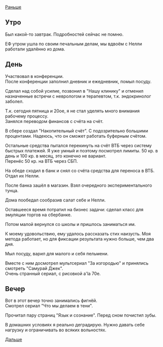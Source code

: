 [Раньше](2020.11.19.md)  
## Утро
Был какой-то завтрак. Подробностей сейчас не помню.

ЕФ утром ушла по своим печальным делам, мы вдвоём с Нелли работали удалённо из дома.
## День
Участвовал в конференции.  
После конференции заполнил дневник и ежедневник, помыл посуду.

Сделал над собой усилие, позвонил в "Нашу клинику" и отменил назначенные встречи с неврологом и терапевтом, т.к. эндокринолог заболел.

Т.к. сегодня пятница и 20ое, я не стал уделять много внимания рабочему процессу.  
Занялся переводом финансов с счёта на счёт.

В сбере создал "Накопительный счёт". С подозрительно большими процентами. Надеюсь, что он сможет работать буферным счётом.

Остальные средства пытался перекинуть на счёт ВТБ через систему быстрых платежей. Я уже умный и поэтому посмотрел лимиты. 50 кр. в день и 100 кр. в месяц, это конечно не вариант.  
Перенёс 50 кр. на ВТБ через СБП.

На обеде сходил в банк и снял со счёта средства для переноса в ВТБ. Отдал их Нелли.

После банка зашёл в магазин. Взял очередного экспериментального тунца.

Дома пообедал сообразив салат себе и Нелли.

Оставшееся время потратил на бизнес задачи: сделал класс для эмуляции торгов на сбербанке.

Потом малой вернулся со школы и пришлось заниматься им.

К моему удовольствию, ему удалось рассказать стих наизусть. Моя метода работает, но для фиксации результата нужно больше, чем два дня.

Мыл посуду, варил для малого и себя пельмени.

Вместе с ним досмотрел мультсериал "За изгородью" и принялись смотреть "Самурай Джек".  
Очень странный сериал, с рисовкой a'la 70е.
## Вечер
Вот в этот вечер точно занимались фигнёй.  
Смотрел сериал "Что мы делаем в тени".

Прочитал пару страниц "Язык и сознание".
Перед сном почистил зубы.

В домашних условиях я реально деградирую. Нужно давать себе нагрузку и ограничивать во всяких вольностях.

[Дальше](2020.11.21.md)

